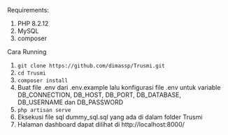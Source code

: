 Requirements:
1. PHP 8.2.12
2. MySQL
3. composer

Cara Running
1. ```git clone https://github.com/dimassp/Trusmi.git```
2. ```cd Trusmi```
3. ```composer install```
4. Buat file .env dari .env.example lalu konfigurasi file .env untuk variable DB_CONNECTION, DB_HOST, DB_PORT, DB_DATABASE, DB_USERNAME dan DB_PASSWORD
5. ```php artisan serve```
6. Eksekusi file sql dummy_sql.sql yang ada di dalam folder Trusmi
7. Halaman dashboard dapat dilihat di http://localhost:8000/